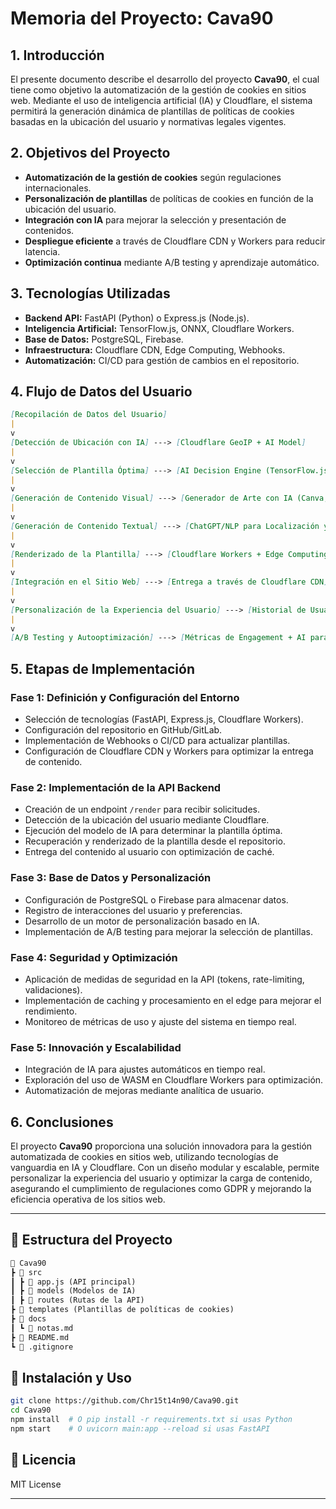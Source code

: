 # Memoria del Proyecto: Cava90

## 1. Introducción

El presente documento describe el desarrollo del proyecto **Cava90**, el cual tiene como objetivo la automatización de la gestión de cookies en sitios web. Mediante el uso de inteligencia artificial (IA) y Cloudflare, el sistema permitirá la generación dinámica de plantillas de políticas de cookies basadas en la ubicación del usuario y normativas legales vigentes.

## 2. Objetivos del Proyecto

- **Automatización de la gestión de cookies** según regulaciones internacionales.
- **Personalización de plantillas** de políticas de cookies en función de la ubicación del usuario.
- **Integración con IA** para mejorar la selección y presentación de contenidos.
- **Despliegue eficiente** a través de Cloudflare CDN y Workers para reducir latencia.
- **Optimización continua** mediante A/B testing y aprendizaje automático.

## 3. Tecnologías Utilizadas

- **Backend API:** FastAPI (Python) o Express.js (Node.js).
- **Inteligencia Artificial:** TensorFlow.js, ONNX, Cloudflare Workers.
- **Base de Datos:** PostgreSQL, Firebase.
- **Infraestructura:** Cloudflare CDN, Edge Computing, Webhooks.
- **Automatización:** CI/CD para gestión de cambios en el repositorio.

## 4. Flujo de Datos del Usuario

```markdown
[Recopilación de Datos del Usuario]
|
v
[Detección de Ubicación con IA] ---> [Cloudflare GeoIP + AI Model]
|
v
[Selección de Plantilla Óptima] ---> [AI Decision Engine (TensorFlow.js/ONNX)]
|
v
[Generación de Contenido Visual] ---> [Generador de Arte con IA (Canva, DALL·E)]
|
v
[Generación de Contenido Textual] ---> [ChatGPT/NLP para Localización y Personalización]
|
v
[Renderizado de la Plantilla] ---> [Cloudflare Workers + Edge Computing]
|
v
[Integración en el Sitio Web] ---> [Entrega a través de Cloudflare CDN]
|
v
[Personalización de la Experiencia del Usuario] ---> [Historial de Usuario + Base de Datos (PostgreSQL/Firebase)]
|
v
[A/B Testing y Autooptimización] ---> [Métricas de Engagement + AI para Mejora Continua]
```

## 5. Etapas de Implementación

### **Fase 1: Definición y Configuración del Entorno**
- Selección de tecnologías (FastAPI, Express.js, Cloudflare Workers).
- Configuración del repositorio en GitHub/GitLab.
- Implementación de Webhooks o CI/CD para actualizar plantillas.
- Configuración de Cloudflare CDN y Workers para optimizar la entrega de contenido.

### **Fase 2: Implementación de la API Backend**
- Creación de un endpoint `/render` para recibir solicitudes.
- Detección de la ubicación del usuario mediante Cloudflare.
- Ejecución del modelo de IA para determinar la plantilla óptima.
- Recuperación y renderizado de la plantilla desde el repositorio.
- Entrega del contenido al usuario con optimización de caché.

### **Fase 3: Base de Datos y Personalización**
- Configuración de PostgreSQL o Firebase para almacenar datos.
- Registro de interacciones del usuario y preferencias.
- Desarrollo de un motor de personalización basado en IA.
- Implementación de A/B testing para mejorar la selección de plantillas.

### **Fase 4: Seguridad y Optimización**
- Aplicación de medidas de seguridad en la API (tokens, rate-limiting, validaciones).
- Implementación de caching y procesamiento en el edge para mejorar el rendimiento.
- Monitoreo de métricas de uso y ajuste del sistema en tiempo real.

### **Fase 5: Innovación y Escalabilidad**
- Integración de IA para ajustes automáticos en tiempo real.
- Exploración del uso de WASM en Cloudflare Workers para optimización.
- Automatización de mejoras mediante analítica de usuario.

## 6. Conclusiones

El proyecto **Cava90** proporciona una solución innovadora para la gestión automatizada de cookies en sitios web, utilizando tecnologías de vanguardia en IA y Cloudflare. Con un diseño modular y escalable, permite personalizar la experiencia del usuario y optimizar la carga de contenido, asegurando el cumplimiento de regulaciones como GDPR y mejorando la eficiencia operativa de los sitios web.

---

## 📂 Estructura del Proyecto

```markdown
📂 Cava90
┣ 📂 src
┃ ┣ 📜 app.js (API principal)
┃ ┣ 📂 models (Modelos de IA)
┃ ┣ 📂 routes (Rutas de la API)
┣ 📂 templates (Plantillas de políticas de cookies)
┣ 📂 docs
┃ ┗ 📜 notas.md
┣ 📜 README.md
┗ 📜 .gitignore
```

## 🚀 Instalación y Uso  

```sh
git clone https://github.com/Chr15t14n90/Cava90.git
cd Cava90
npm install  # O pip install -r requirements.txt si usas Python
npm start    # O uvicorn main:app --reload si usas FastAPI
```

## 📜 Licencia  
MIT License

---



